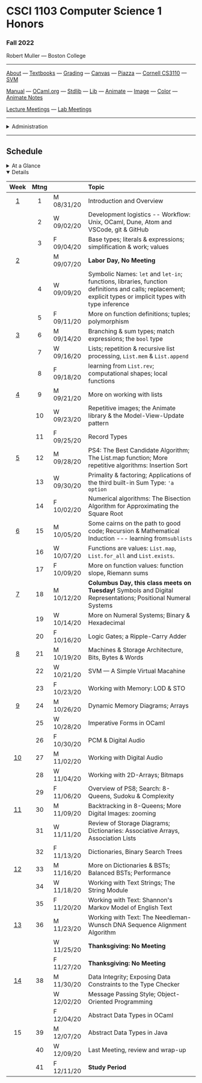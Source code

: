 # CSCI 1103 Computer Science 1 Honors

### Fall 2022

Robert Muller — Boston College

---

[About](resources/about.md) — [Textbooks](resources/textbooks.md) — [Grading](resources/grading.md) — [Canvas](https://bostoncollege.instructure.com/courses/1614229) — [Piazza](https://piazza.com/class/ke7uxpkwqw643p) — [Cornell CS3110](https://www.cs.cornell.edu/courses/cs3110/2020sp/) — [SVM](https://dogfishbar.github.io/dogfishbar.github.io/)

[Manual](http://caml.inria.fr/pub/docs/manual-ocaml/index.html) — [OCaml.org](https://ocaml.org/) — [Stdlib](http://caml.inria.fr/pub/docs/manual-ocaml/libref/Stdlib.html) — [Lib](resources/libraries/lib.mli) — [Animate](resources/libraries/animate.mli) — [Image](resources/libraries/image.mli) — [Color](resources/libraries/color.mli) — [Animate Notes](./resources/libraries/animate/README.md)

[Lecture Meetings](https://bccte.zoom.us/j/3306891980) — [Lab Meetings](./resources/labs.md)

---

<details>
  <summary>Administration</summary>

+ **Meets:** Tuesdays and Thursdays 12PM - 1:15PM, 245 Beacon St. Rm 125.

+ **Instructor:** [Robert Muller](http://www.cs.bc.edu/~muller/)

+ [Office Hours](https://bccte.zoom.us/j/3306891980): Tuesdays 10AM - 12PM, Wednesdays 1PM - 3PM and by appointment Tuesday through Friday as available.

**Teaching Assistants:**

<details open> <summary>Liam Murphy, Head Teaching Assistant</summary>


+ **Office Hours** Thursdays 1PM -- 4:00PM.

</details>

<details open> <summary>Nichole Lockwood</summary>


+ **Office Hours** Tuesdays 7PM -- 8PM, Fridays 12PM -- 2PM.

</details>

</details>

---

## Schedule

<details>
  <summary>At a Glance</summary>

  #### Month by Month

1. Learning to code, writing functions;
2. Bits, bytes & machines
3. Applications

#### Week by Week
1. Logisitics; base types and expressions
2. Naming; Writing Functions; Branching 
3. Repetition; Graphics; Lists
4. Repetition
5. Repetition
6. Animation; Model-View-Update
7. Digital Representations
8. Machines
9. Storage
10. Applications in Imperative Style: Digital Audio
11. Applications in Imperative Style: Digital Images
12. Applications of Strings, Text & Files
13. Sorting Algorithms
14. Developing new Types, Review & Wrap-up

</details>

<details open>
  <summary>Details</summary>

| Week | Mtng |     | Topic  |
| :--: | :--: | :-- | :--------------------------------------- |
|  [1](https://github.com/BC-CSCI1103/Week01)  |  1   | M 08/31/20 | Introduction and Overview                |
|      |  2   | W 09/02/20 | Development logistics -- Workflow: Unix, OCaml, Dune, Atom and VSCode, git & GitHub |
|      |  3   | F 09/04/20 | Base types; literals & expressions; simplification & work; values |
|  [2](https://github.com/BC-CSCI1103/Week02)  |      | M 09/07/20 | **Labor Day, No Meeting** |
|      |  4   | W 09/09/20 | Symbolic Names: `let` and `let-in`; functions, libraries, function definitions and calls; replacement; explicit types or implicit types with type inference |
|      |  5   | F 09/11/20 | More on function definitions; tuples; polymorphism |
| [3](https://github.com/BC-CSCI1103/Week03) |  6   | M 09/14/20 | Branching & sum types; match expressions; the `bool` type |
|      |  7   | W 09/16/20 | Lists; repetition & recursive list processing, `List.mem` & `List.append` |
|      |  8   | F 09/18/20 | learning from `List.rev`; computational shapes; local functions |
| [4](https://github.com/BC-CSCI1103/Week04) |  9   | M 09/21/20 | More on working with lists |
|      |  10  | W 09/23/20 | Repetitive images; the Animate library & the Model-View-Update pattern |
|      |  11  | F 09/25/20 | Record Types |
| [5](https://github.com/BC-CSCI1103/Week05) |  12  | M 09/28/20 | PS4: The Best Candidate Algorithm; The List.map function; More repetitive algorithms: Insertion Sort |
|      |  13  | W 09/30/20 | Primality & factoring; Applications of the third built-in Sum Type: `'a option` |
|      |  14  | F 10/02/20 | Numerical algorithms: The Bisection Algorithm for Approximating the Square Root |
| [6](https://github.com/BC-CSCI1103/Week06) |  15  | M 10/05/20 | Some cairns on the path to good code; Recursion & Mathematical Induction --- learning from`sublists` |
|      |  16  | W 10/07/20 | Functions are values: `List.map`, `List.for_all` and `List.exists`. |
|      |  17  | F 10/09/20 | More on function values: function slope, Riemann sums |
| [7](https://github.com/BC-CSCI1103/Week07) |  18  | M 10/12/20 | **Columbus Day, this class meets on Tuesday!** Symbols and Digital Representations;      Positional Numeral Systems |
|      |  19  | W 10/14/20 | More on Numeral Systems; Binary & Hexadecimal |
|      |  20  | F 10/16/20 | Logic Gates; a Ripple-Carry Adder |
| [8](https://github.com/BC-CSCI1103/Week08)    |  21 | M 10/19/20 | Machines & Storage Architecture, Bits, Bytes & Words |
|      |  22  | W 10/21/20 | SVM — A Simple Virtual Macahine |
|      |  23  | F 10/23/20 | Working with Memory: LOD & STO |
| [9](https://github.com/BC-CSCI1103/Week09)    |  24  | M 10/26/20 | Dynamic Memory Diagrams; Arrays |
|      |  25  | W 10/28/20 | Imperative Forms in OCaml |
|      |  26  | F 10/30/20 | PCM & Digital Audio |
|  [10](https://github.com/BC-CSCI1103/Week10)  |  27  | M 11/02/20 | Working with Digital Audio |
|      |  28  | W 11/04/20 | Working with 2D-Arrays; Bitmaps |
|      |  29  | F 11/06/20 | Overview of PS8; Search: 8-Queens, Sudoku & Complexity |
|  [11](https://github.com/BC-CSCI1103/Week11)  |  30  | M 11/09/20 | Backtracking in 8-Queens; More Digital Images: zooming |
|      |  31  | W 11/11/20 | Review of Storage Diagrams; Dictionaries: Associative Arrays, Association Lists |
|      |  32  | F 11/13/20 | Dictionaries, Binary Search Trees |
|  [12](https://github.com/BC-CSCI1103/Week12)  |  33  | M 11/16/20 | More on Dictionaries & BSTs; Balanced BSTs; Performance |
|      |  34  | W 11/18/20 | Working with Text Strings; The String Module |
|      |  35  | F 11/20/20 | Working with Text: Shannon's Markov Model of English Text |
|  [13](https://github.com/BC-CSCI1103/Week13)  |  36  | M 11/23/20 | Working with Text: The Needleman-Wunsch DNA Sequence Alignment Algorithm |
|      |      | W 11/25/20 | **Thanksgiving: No Meeting** |
|      |      | F 11/27/20 | **Thanksgiving: No Meeting** |
|  [14](https://github.com/BC-CSCI1103/Week14)  |  38  | M 11/30/20 | Data Integrity; Exposing Data Constraints to the Type Checker |
|      |      | W 12/02/20 | Message Passing Style; Object-Oriented Programming |
|      |      | F 12/04/20 | Abstract Data Types in OCaml |
|  15  |  39  | M 12/07/20 | Abstract Data Types in Java |
|      |  40  | W 12/09/20 | Last Meeting, review and wrap-up |
|      |  41  | F 12/11/20 | **Study Period** |

</details>



